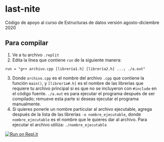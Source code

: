 # last-nite
Código de apoyo al curso de Estructuras de datos versión agosto-diciembre 2020

## Para compilar
1. Ve a tu archivo  `.replit`
2. Edita la línea que contiene `run` de la siguiente manera:

`run = "g++ archivo.cpp [librería1.h] [librería2.h] ...; ./a.out"`

3. Donde `archivo.cpp` es el nombre del archivo `.cpp` que contiene la función `main()`, y `[librería#.h]` es el nombre de las librerías que requiere tu archivo principal si es que no se incluyeron con `#include` en el código fuente. `./a.out` es para ejecutar el programa después de ser compilado; remueve esta parte si deseas ejecutar el programa manualmente.
4. Si quieres ponerle un nombre particular al archivo ejecutable, agrega después de la lista de las librerías `-o nombre_ejecutable`, donde `nombre_ejecutable` es el nombre que le quieres dar al archivo. Para ejecutar el archivo utiliza: `./nombre_ejecutable`


[![Run on Repl.it](https://repl.it/badge/github/ejuarezp/last-nite)](https://repl.it/github/ejuarezp/last-nite)